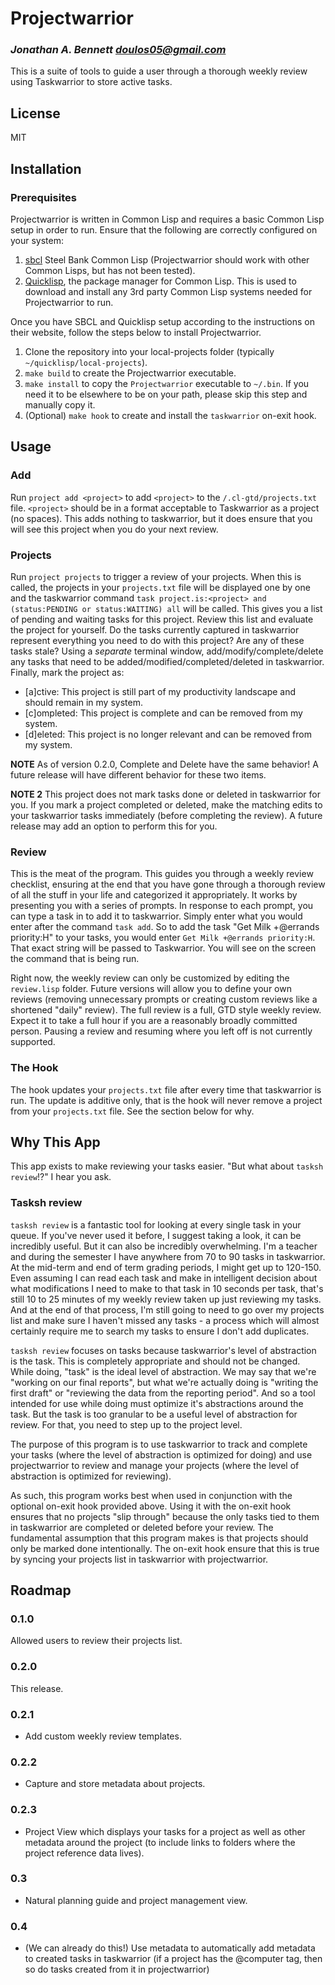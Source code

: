 # Projectwarrior

### _Jonathan A. Bennett <doulos05@gmail.com>_

This is a suite of tools to guide a user through a thorough weekly review using Taskwarrior to store active tasks.

## License

MIT

## Installation

### Prerequisites

Projectwarrior is written in Common Lisp and requires a basic Common Lisp setup in order to run. Ensure that the following are correctly configured on your system:

1. [sbcl](http://www.sbcl.org/index.html) Steel Bank Common Lisp (Projectwarrior should work with other Common Lisps, but has not been tested).
2. [Quicklisp](https://www.quicklisp.org/beta/), the package manager for Common Lisp. This is used to download and install any 3rd party Common Lisp systems needed for Projectwarrior to run.

Once you have SBCL and Quicklisp setup according to the instructions on their website, follow the steps below to install Projectwarrior.

1. Clone the repository into your local-projects folder (typically `~/quicklisp/local-projects`).
2. `make build` to create the Projectwarrior executable.
3. `make install` to copy the `Projectwarrior` executable to `~/.bin`. If you need it to be elsewhere to be on your path, please skip this step and manually copy it.
4. (Optional) `make hook` to create and install the `taskwarrior` on-exit hook.

## Usage

### Add

Run `project add <project>` to add `<project>` to the `/.cl-gtd/projects.txt` file. `<project>` should be in a format acceptable to Taskwarrior as a project (no spaces). This adds nothing to taskwarrior, but it does ensure that you will see this project when you do your next review.

### Projects

Run `project projects` to trigger a review of your projects. When this is called, the projects in your `projects.txt` file will be displayed one by one and the taskwarrior command `task project.is:<project> and (status:PENDING or status:WAITING) all` will be called. This gives you a list of pending and waiting tasks for this project. Review this list and evaluate the project for yourself. Do the tasks currently captured in taskwarrior represent everything you need to do with this project? Are any of these tasks stale? Using a _separate_ terminal window, add/modify/complete/delete any tasks that need to be added/modified/completed/deleted in taskwarrior. Finally, mark the project as:

- [a]ctive: This project is still part of my productivity landscape and should remain in my system.
- [c]ompleted: This project is complete and can be removed from my system.
- [d]eleted: This project is no longer relevant and can be removed from my system.

**NOTE** As of version 0.2.0, Complete and Delete have the same behavior! A future release will have different behavior for these two items.

**NOTE 2** This project does not mark tasks done or deleted in taskwarrior for you. If you mark a project completed or deleted, make the matching edits to your taskwarrior tasks immediately (before completing the review). A future release may add an option to perform this for you.

### Review

This is the meat of the program. This guides you through a weekly review checklist, ensuring at the end that you have gone through a thorough review of all the stuff in your life and categorized it appropriately. It works by presenting you with a series of prompts. In response to each prompt, you can type a task in to add it to taskwarrior. Simply enter what you would enter after the command `task add`. So to add the task "Get Milk +@errands priority:H" to your tasks, you would enter `Get Milk +@errands priority:H`. That exact string will be passed to Taskwarrior. You will see on the screen the command that is being run.

Right now, the weekly review can only be customized by editing the `review.lisp` folder. Future versions will allow you to define your own reviews (removing unnecessary prompts or creating custom reviews like a shortened "daily" review). The full review is a full, GTD style weekly review. Expect it to take a full hour if you are a reasonably broadly committed person. Pausing a review and resuming where you left off is not currently supported.

### The Hook

The hook updates your `projects.txt` file after every time that taskwarrior is run. The update is additive only, that is the hook will never remove a project from your `projects.txt` file. See the section below for why.

## Why This App

This app exists to make reviewing your tasks easier. "But what about `tasksh review`!?" I hear you ask.

### Tasksh review

`tasksh review` is a fantastic tool for looking at every single task in your queue. If you've never used it before, I suggest taking a look, it can be incredibly useful. But it can also be incredibly overwhelming. I'm a teacher and during the semester I have anywhere from 70 to 90 tasks in taskwarrior. At the mid-term and end of term grading periods, I might get up to 120-150. Even assuming I can read each task and make in intelligent decision about what modifications I need to make to that task in 10 seconds per task, that's still 10 to 25 minutes of my weekly review taken up just reviewing my tasks. And at the end of that process, I'm still going to need to go over my projects list and make sure I haven't missed any tasks - a process which will almost certainly require me to search my tasks to ensure I don't add duplicates.

`tasksh review` focuses on tasks because taskwarrior's level of abstraction is the task. This is completely appropriate and should not be changed. While doing, "task" is the ideal level of abstraction. We may say that we're "working on our final reports", but what we're actually doing is "writing the first draft" or "reviewing the data from the reporting period". And so a tool intended for use while doing must optimize it's abstractions around the task. But the task is too granular to be a useful level of abstraction for review. For that, you need to step up to the project level.

The purpose of this program is to use taskwarrior to track and complete your tasks (where the level of abstraction is optimized for doing) and use projectwarrior to review and manage your projects (where the level of abstraction is optimized for reviewing).

As such, this program works best when used in conjunction with the optional on-exit hook provided above. Using it with the on-exit hook ensures that no projects "slip through" because the only tasks tied to them in taskwarrior are completed or deleted before your review. The fundamental assumption that this program makes is that projects should only be marked done intentionally. The on-exit hook ensure that this is true by syncing your projects list in taskwarrior with projectwarrior.

## Roadmap

### 0.1.0

Allowed users to review their projects list.

### 0.2.0

This release.

### 0.2.1

- Add custom weekly review templates.

### 0.2.2

- Capture and store metadata about projects.

### 0.2.3

- Project View which displays your tasks for a project as well as other metadata around the project (to include links to folders where the project reference data lives).

### 0.3

- Natural planning guide and project management view.

### 0.4

- (We can already do this!) Use metadata to automatically add metadata to created tasks in taskwarrior (if a project has the @computer tag, then so do tasks created from it in projectwarrior)
